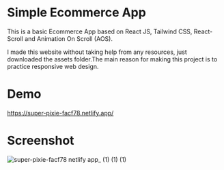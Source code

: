 # Simple Ecommerce App

This is a basic Ecommerce App based on React JS, Tailwind CSS, React-Scroll and Animation On Scroll (AOS).

I made this website without taking help from any resources, just downloaded the assets folder.The main reason for making this project is to practice responsive web design.
# Demo
https://super-pixie-facf78.netlify.app/
# Screenshot
![super-pixie-facf78 netlify app_ (1) (1) (1)](https://github.com/Umair-Web/EcommerceApp1/assets/125777604/a43eb117-a016-4c98-83a6-c865da8a513b)
